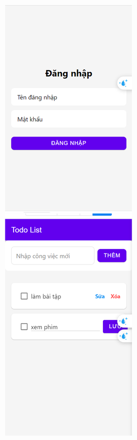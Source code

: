 
![Mô tả ảnh](https://github.com/miha6824/image/blob/main/Screenshot%202024-07-25%20093048.png)
![Mô tả ảnh](https://github.com/miha6824/image/blob/main/Screenshot%202024-07-25%20091548.png)
